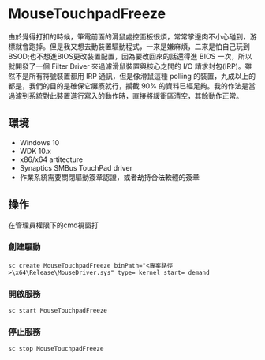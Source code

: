 # MouseTouchpadFreeze

由於覺得打扣的時候，筆電前面的滑鼠處控面板很煩，常常掌邊肉不小心碰到，游標就會跑掉。但是我又想去動裝置驅動程式，一來是嫌麻煩，二來是怕自己玩到 BSOD;也不想進BIOS更改裝置配置，因為要改回來的話還得進 BIOS 一次，所以就開發了一個 Filter Driver 來過濾滑鼠裝置與核心之間的 I/O 請求封包(IRP)。雖然不是所有符號裝置都用 IRP 通訊，但是像滑鼠這種 polling 的裝置，九成以上的都是，我們的目的是確保它癱瘓就行，攔截 90% 的資料已經足夠。我的作法是當過濾到系統對此裝置進行寫入的動作時，直接將緩衝區清空，其餘動作正常。

## 環境
* Windows 10
* WDK 10.x
* x86/x64 artitecture
* Synaptics SMBus TouchPad driver
* 作業系統需要關閉驅動簽章認證，或者~~劫持合法軟體的簽章~~

## 操作
在管理員權限下的cmd視窗打
### 創建驅動
```
sc create MouseTouchpadFreeze binPath="<專案路徑>\x64\Release\MouseDriver.sys" type= kernel start= demand
```
### 開啟服務
```
sc start MouseTouchpadFreeze
```
### 停止服務
```
sc stop MouseTouchpadFreeze
```
